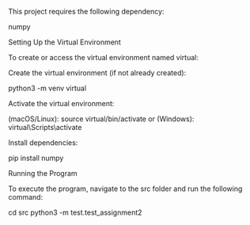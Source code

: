 

This project requires the following dependency:

numpy

Setting Up the Virtual Environment

To create or access the virtual environment named virtual:

Create the virtual environment (if not already created):

python3 -m venv virtual

Activate the virtual environment:

(macOS/Linux): source virtual/bin/activate or (Windows): virtual\Scripts\activate

Install dependencies:

pip install numpy

Running the Program

To execute the program, navigate to the src folder and run the following command:

cd src
python3 -m test.test_assignment2
